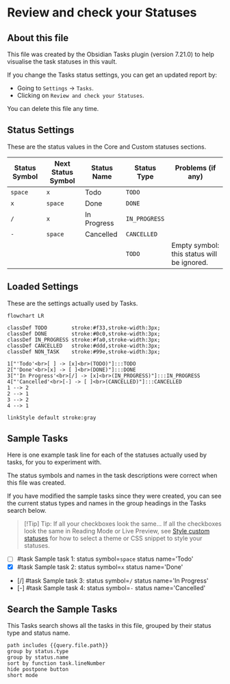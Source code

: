 # Review and check your Statuses

## About this file

This file was created by the Obsidian Tasks plugin (version 7.21.0) to help visualise the task statuses in this vault.

If you change the Tasks status settings, you can get an updated report by:

- Going to `Settings` -> `Tasks`.
- Clicking on `Review and check your Statuses`.

You can delete this file any time.

## Status Settings

<!--
Switch to Live Preview or Reading Mode to see the table.
If there are any Markdown formatting characters in status names, such as '*' or '_',
Obsidian may only render the table correctly in Reading Mode.
-->

These are the status values in the Core and Custom statuses sections.

| Status Symbol | Next Status Symbol | Status Name | Status Type | Problems (if any) |
| ----- | ----- | ----- | ----- | ----- |
| `space` | `x` | Todo | `TODO` |  |
| `x` | `space` | Done | `DONE` |  |
| `/` | `x` | In Progress | `IN_PROGRESS` |  |
| `-` | `space` | Cancelled | `CANCELLED` |  |
|  |  |  | `TODO` | Empty symbol: this status will be ignored. |

## Loaded Settings

<!-- Switch to Live Preview or Reading Mode to see the diagram. -->

These are the settings actually used by Tasks.

```mermaid
flowchart LR

classDef TODO        stroke:#f33,stroke-width:3px;
classDef DONE        stroke:#0c0,stroke-width:3px;
classDef IN_PROGRESS stroke:#fa0,stroke-width:3px;
classDef CANCELLED   stroke:#ddd,stroke-width:3px;
classDef NON_TASK    stroke:#99e,stroke-width:3px;

1["'Todo'<br>[ ] -> [x]<br>(TODO)"]:::TODO
2["'Done'<br>[x] -> [ ]<br>(DONE)"]:::DONE
3["'In Progress'<br>[/] -> [x]<br>(IN_PROGRESS)"]:::IN_PROGRESS
4["'Cancelled'<br>[-] -> [ ]<br>(CANCELLED)"]:::CANCELLED
1 --> 2
2 --> 1
3 --> 2
4 --> 1

linkStyle default stroke:gray
```


## Sample Tasks

Here is one example task line for each of the statuses actually used by tasks, for you to experiment with.

The status symbols and names in the task descriptions were correct when this file was created.

If you have modified the sample tasks since they were created, you can see the current status types and names in the group headings in the Tasks search below.

> [!Tip] Tip: If all your checkboxes look the same...
> If all the checkboxes look the same in Reading Mode or Live Preview, see [Style custom statuses](https://publish.obsidian.md/tasks/How+To/Style+custom+statuses) for how to select a theme or CSS snippet to style your statuses.

- [ ] #task Sample task 1: status symbol=`space` status name='Todo'
- [x] #task Sample task 2: status symbol=`x` status name='Done'
- [/] #task Sample task 3: status symbol=`/` status name='In Progress'
- [-] #task Sample task 4: status symbol=`-` status name='Cancelled'

## Search the Sample Tasks

This Tasks search shows all the tasks in this file, grouped by their status type and status name.

```tasks
path includes {{query.file.path}}
group by status.type
group by status.name
sort by function task.lineNumber
hide postpone button
short mode
```

